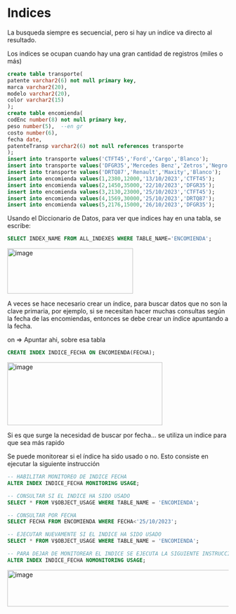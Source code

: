 # Indices

La busqueda siempre es secuencial, pero si hay un indice va directo al resultado.

Los indices se ocupan cuando hay una gran cantidad de registros (miles o más)

```SQL
create table transporte(
patente varchar2(6) not null primary key,
marca varchar2(20),
modelo varchar2(20),
color varchar2(15)
);
create table encomienda(
codEnc number(8) not null primary key,
peso number(5),  --en gr
costo number(6),
fecha date,
patenteTransp varchar2(6) not null references transporte
);
insert into transporte values('CTFT45','Ford','Cargo','Blanco');
insert into transporte values('DFGR35','Mercedes Benz','Zetros','Negro');
insert into transporte values('DRTQ87','Renault','Maxity','Blanco');
insert into encomienda values(1,2380,12000,'13/10/2023','CTFT45');
insert into encomienda values(2,1450,35000,'22/10/2023','DFGR35');
insert into encomienda values(3,2130,23000,'25/10/2023','CTFT45');
insert into encomienda values(4,1569,30000,'25/10/2023','DRTQ87');
insert into encomienda values(5,2176,15000,'26/10/2023','DFGR35');
```

Usando el Diccionario de Datos, para ver que indices hay en una tabla, se escribe:

```SQL
SELECT INDEX_NAME FROM ALL_INDEXES WHERE TABLE_NAME='ENCOMIENDA';
```

<img width="286" height="103" alt="image" src="https://github.com/user-attachments/assets/70011e5b-a885-4502-ba66-6d3d1ffe4846" />

A veces se hace necesario crear un índice, para buscar datos que no son la clave primaria, por ejemplo, si se necesitan hacer muchas consultas según la fecha de las encomiendas, entonces se debe crear un índice apuntando a la fecha.


on => Apuntar ahi, sobre esa tabla

```sql
CREATE INDEX INDICE_FECHA ON ENCOMIENDA(FECHA);
```

<img width="353" height="143" alt="image" src="https://github.com/user-attachments/assets/93b33769-af95-4765-8bba-4b99e4b11552" />

Si es que surge la necesidad de buscar por fecha... se utiliza un indice para que sea más rapido

Se puede monitorear si el índice ha sido usado o no. Esto consiste en ejecutar la siguiente instrucción

```sql
-- HABILITAR MONITOREO DE INDICE FECHA
ALTER INDEX INDICE_FECHA MONITORING USAGE;

-- CONSULTAR SI EL INDICE HA SIDO USADO
SELECT * FROM V$OBJECT_USAGE WHERE TABLE_NAME = 'ENCOMIENDA';

-- CONSULTAR POR FECHA
SELECT FECHA FROM ENCOMIENDA WHERE FECHA<'25/10/2023';

-- EJECUTAR NUEVAMENTE SI EL INDICE HA SIDO USADO
SELECT * FROM V$OBJECT_USAGE WHERE TABLE_NAME = 'ENCOMIENDA';

-- PARA DEJAR DE MONITOREAR EL INDICE SE EJECUTA LA SIGUIENTE INSTRUCCION:
ALTER INDEX INDICE_FECHA NOMONITORING USAGE;

```

<img width="590" height="83" alt="image" src="https://github.com/user-attachments/assets/1132b523-cfb6-4a35-9811-2a397973e6a0" />
